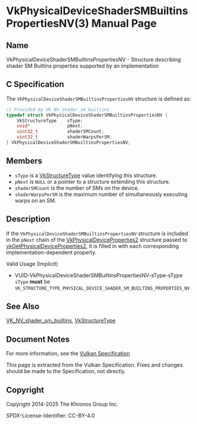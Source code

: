 # VkPhysicalDeviceShaderSMBuiltinsPropertiesNV(3) Manual Page

## Name

VkPhysicalDeviceShaderSMBuiltinsPropertiesNV - Structure describing shader SM Builtins properties supported by an implementation



## [](#_c_specification)C Specification

The `VkPhysicalDeviceShaderSMBuiltinsPropertiesNV` structure is defined as:

```c++
// Provided by VK_NV_shader_sm_builtins
typedef struct VkPhysicalDeviceShaderSMBuiltinsPropertiesNV {
    VkStructureType    sType;
    void*              pNext;
    uint32_t           shaderSMCount;
    uint32_t           shaderWarpsPerSM;
} VkPhysicalDeviceShaderSMBuiltinsPropertiesNV;
```

## [](#_members)Members

- `sType` is a [VkStructureType](https://registry.khronos.org/vulkan/specs/latest/man/html/VkStructureType.html) value identifying this structure.
- `pNext` is `NULL` or a pointer to a structure extending this structure.
- []()`shaderSMCount` is the number of SMs on the device.
- []()`shaderWarpsPerSM` is the maximum number of simultaneously executing warps on an SM.

## [](#_description)Description

If the `VkPhysicalDeviceShaderSMBuiltinsPropertiesNV` structure is included in the `pNext` chain of the [VkPhysicalDeviceProperties2](https://registry.khronos.org/vulkan/specs/latest/man/html/VkPhysicalDeviceProperties2.html) structure passed to [vkGetPhysicalDeviceProperties2](https://registry.khronos.org/vulkan/specs/latest/man/html/vkGetPhysicalDeviceProperties2.html), it is filled in with each corresponding implementation-dependent property.

Valid Usage (Implicit)

- [](#VUID-VkPhysicalDeviceShaderSMBuiltinsPropertiesNV-sType-sType)VUID-VkPhysicalDeviceShaderSMBuiltinsPropertiesNV-sType-sType  
  `sType` **must** be `VK_STRUCTURE_TYPE_PHYSICAL_DEVICE_SHADER_SM_BUILTINS_PROPERTIES_NV`

## [](#_see_also)See Also

[VK\_NV\_shader\_sm\_builtins](https://registry.khronos.org/vulkan/specs/latest/man/html/VK_NV_shader_sm_builtins.html), [VkStructureType](https://registry.khronos.org/vulkan/specs/latest/man/html/VkStructureType.html)

## [](#_document_notes)Document Notes

For more information, see the [Vulkan Specification](https://registry.khronos.org/vulkan/specs/latest/html/vkspec.html#VkPhysicalDeviceShaderSMBuiltinsPropertiesNV)

This page is extracted from the Vulkan Specification. Fixes and changes should be made to the Specification, not directly.

## [](#_copyright)Copyright

Copyright 2014-2025 The Khronos Group Inc.

SPDX-License-Identifier: CC-BY-4.0